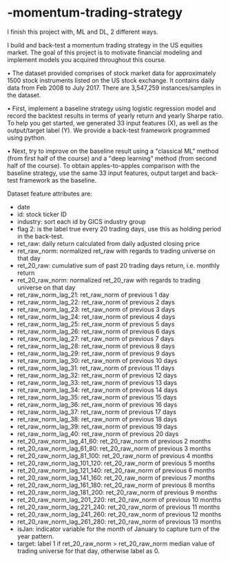 # -momentum-trading-strategy
I finish this project with, ML and DL, 2 different ways.

I build and back-test a momentum
trading strategy in the US equities market. The goal of this project is to motivate financial
modeling and implement models you acquired throughout this course.

• The dataset provided comprises of stock market data for approximately 1500 stock
instruments listed on the US stock exchange. It contains daily data from Feb 2008 to
July 2017. There are 3,547,259 instances/samples in the dataset.

• First, implement a baseline strategy using logistic regression model and record the backtest results in terms of yearly return and yearly Sharpe ratio. To help you get started, we
generated 33 input features (X), as well as the output/target label (Y). We provide a
back-test framework programmed using python. 

• Next, try to improve on the baseline result using a "classical ML" method (from first half
of the course) and a "deep learning" method (from second half of the course). To obtain
apples-to-apples comparison with the baseline strategy, use the same 33 input features,
output target and back-test framework as the baseline.

Dataset feature attributes are:
- date
- id: stock ticker ID
- industry: sort each id by GICS industry group
- flag 2: is the label true every 20 trading days, use this as holding period in the back-test.
- ret_raw: daily return calculated from daily adjusted closing price
- ret_raw_norm: normalized ret_raw with regards to trading universe on that day
- ret_20_raw: cumulative sum of past 20 trading days return, i.e. monthly return
- ret_20_raw_norm: normalized ret_20_raw with regards to trading universe on that day
- ret_raw_norm_lag_21: ret_raw_norm of previous 1 day
- ret_raw_norm_lag_22: ret_raw_norm of previous 2 days
- ret_raw_norm_lag_23: ret_raw_norm of previous 3 days
- ret_raw_norm_lag_24: ret_raw_norm of previous 4 days
- ret_raw_norm_lag_25: ret_raw_norm of previous 5 days
- ret_raw_norm_lag_26: ret_raw_norm of previous 6 days
- ret_raw_norm_lag_27: ret_raw_norm of previous 7 days
- ret_raw_norm_lag_28: ret_raw_norm of previous 8 days
- ret_raw_norm_lag_29: ret_raw_norm of previous 9 days
- ret_raw_norm_lag_30: ret_raw_norm of previous 10 days
- ret_raw_norm_lag_31: ret_raw_norm of previous 11 days
- ret_raw_norm_lag_32: ret_raw_norm of previous 12 days
- ret_raw_norm_lag_33: ret_raw_norm of previous 13 days
- ret_raw_norm_lag_34: ret_raw_norm of previous 14 days
- ret_raw_norm_lag_35: ret_raw_norm of previous 15 days
- ret_raw_norm_lag_36: ret_raw_norm of previous 16 days
- ret_raw_norm_lag_37: ret_raw_norm of previous 17 days
- ret_raw_norm_lag_38: ret_raw_norm of previous 18 days
- ret_raw_norm_lag_39: ret_raw_norm of previous 19 days
- ret_raw_norm_lag_40: ret_raw_norm of previous 20 days
- ret_20_raw_norm_lag_41_60: ret_20_raw_norm of previous 2 months
- ret_20_raw_norm_lag_61_80: ret_20_raw_norm of previous 3 months
- ret_20_raw_norm_lag_81_100: ret_20_raw_norm of previous 4 months
- ret_20_raw_norm_lag_101_120: ret_20_raw_norm of previous 5 months
- ret_20_raw_norm_lag_121_140: ret_20_raw_norm of previous 6 months
- ret_20_raw_norm_lag_141_160: ret_20_raw_norm of previous 7 months
- ret_20_raw_norm_lag_161_180: ret_20_raw_norm of previous 8 months
- ret_20_raw_norm_lag_181_200: ret_20_raw_norm of previous 9 months
- ret_20_raw_norm_lag_201_220: ret_20_raw_norm of previous 10 months
- ret_20_raw_norm_lag_221_240: ret_20_raw_norm of previous 11 months
- ret_20_raw_norm_lag_241_260: ret_20_raw_norm of previous 12 months
- ret_20_raw_norm_lag_261_280: ret_20_raw_norm of previous 13 months
- isJan: indicator variable for the month of January to capture turn of the year pattern.
- target: label 1 if ret_20_raw_norm > ret_20_raw_norm median value of trading universe for that day,
otherwise label as 0. 
